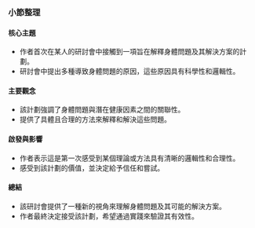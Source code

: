 ### 小節整理

#### 核心主題
- 作者首次在某人的研討會中接觸到一項旨在解釋身體問題及其解決方案的計劃。
- 研討會中提出多種導致身體問題的原因，這些原因具有科學性和邏輯性。

#### 主要觀念
- 該計劃強調了身體問題與潛在健康因素之間的關聯性。
- 提供了具體且合理的方法來解釋和解決這些問題。

#### 啟發與影響
- 作者表示這是第一次感受到某個理論或方法具有清晰的邏輯性和合理性。
- 感受到該計劃的價值，並決定給予信任和嘗試。

#### 總結
- 該研討會提供了一種新的視角來理解身體問題及其可能的解決方案。
- 作者最終決定接受該計劃，希望通過實踐來驗證其有效性。